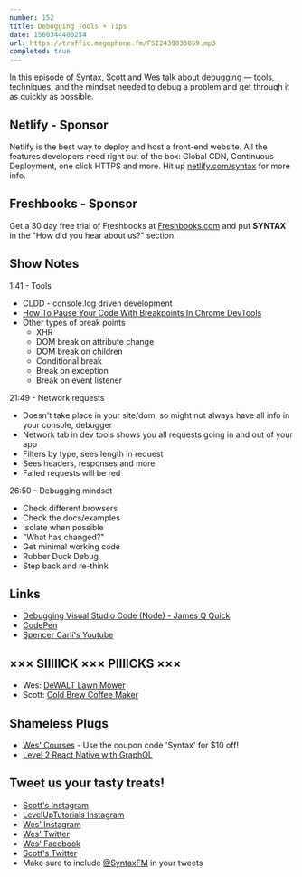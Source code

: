 ```yaml
---
number: 152
title: Debugging Tools + Tips
date: 1560344400254
url: https://traffic.megaphone.fm/FSI2439033059.mp3
completed: true
---
```


In this episode of Syntax, Scott and Wes talk about debugging — tools, techniques, and the mindset needed to debug a problem and get through it as quickly as possible.

## Netlify - Sponsor

Netlify is the best way to deploy and host a front-end website. All the features developers need right out of the box: Global CDN, Continuous Deployment, one click HTTPS and more. Hit up [netlify.com/syntax](https://netlify.com/syntax) for more info.

## Freshbooks - Sponsor

Get a 30 day free trial of Freshbooks at [Freshbooks.com](http://freshbooks.com/syntax) and put **SYNTAX** in the "How did you hear about us?" section.

## Show Notes

1:41 - Tools

* CLDD - console.log driven development
* [How To Pause Your Code With Breakpoints In Chrome DevTools](https://developers.google.com/web/tools/chrome-devtools/javascript/breakpoints)
* Other types of break points
  * XHR
  * DOM break on attribute change
  * DOM break on children
  * Conditional break
  * Break on exception
  * Break on event listener

21:49 - Network requests

* Doesn't take place in your site/dom, so might not always have all info in your console, debugger
* Network tab in dev tools shows you all requests going in and out of your app
* Filters by type, sees length in request
* Sees headers, responses and more
* Failed requests will be red

26:50 - Debugging mindset

* Check different browsers
* Check the docs/examples
* Isolate when possible
* "What has changed?"
* Get minimal working code
* Rubber Duck Debug
* Step back and re-think

## Links
* [Debugging Visual Studio Code (Node) - James Q Quick](https://www.youtube.com/watch?v=yFtU6_UaOtA)
* [CodePen](https://codepen.io/)
* [Spencer Carli's Youtube](https://www.youtube.com/channel/UC_uuod9nde9Hoea8xIVBeZQ)

## ××× SIIIIICK ××× PIIIICKS ×××
* Wes: [DeWALT Lawn Mower](https://amzn.to/2LYJly1)
* Scott: [Cold Brew Coffee Maker](https://amzn.to/2HuzCv8)

## Shameless Plugs
* [Wes' Courses](https://wesbos.com/courses) - Use the coupon code 'Syntax' for $10 off!
* [Level 2 React Native with GraphQL](https://www.leveluptutorials.com/tutorials/level-2-react-native-with-graphql/connecting-apollo-to-our-auth-system)

## Tweet us your tasty treats!
* [Scott's Instagram](https://www.instagram.com/stolinski/)
* [LevelUpTutorials Instagram](https://www.instagram.com/LevelUpTutorials/)
* [Wes' Instagram](https://www.instagram.com/wesbos/)
* [Wes' Twitter](https://twitter.com/wesbos)
* [Wes' Facebook](https://www.facebook.com/wesbos.developer)
* [Scott's Twitter](https://twitter.com/stolinski)
* Make sure to include [@SyntaxFM](https://twitter.com/SyntaxFM) in your tweets